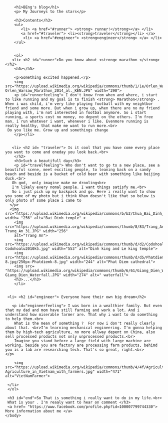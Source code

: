 <!DOCTYPE html>
<html>
    <head>
        <meta charset="utf-8">
        <title>Project: Blog</title>
        <style>
            #runnerfeeling{
                font-family: cursive ;
                color: rgb(135, 74, 135);
            }
            #travelfeeling{
                font-family: cursive;
                color: rgb(71, 50, 153);
            }
            #engineerfeeling{
                font-family: cursive;
                color:rgb(12, 82, 48);
            }
            #runner{
                font-family: sans-serif;
            }
            #traveler{
                font-family: sans-serif;
            }
            #engineer{
                font-family: sans-serif ;
            }
            #end{
                color:rgb(10, 97, 173);
                font-size: 19px;
            }
        </style>
    </head>
    <body>
        
        <h1>BEng's blog</h1>
        <p> My Journeys to the stars</p>
        
        <h3>Contents</h3>
        <ul>
           <li> <a href="#runner"> <strong> runner!</strong></a> </li>
           <a href="#traveler"> <li><strong>traveler</strong></li> </a>
            <li> <a href="#engineer"> <strong>engineer</strong> </a> </li>
        </ul>
        
        
        <ol>
       <li> <h2 id="runner">Do you know about <strong> marathon </strong> </h2>
        <h5></h5>
        
        <p>Something excited happened.</p>
        <img src="https://upload.wikimedia.org/wikipedia/commons/thumb/1/1e/Orlen_Warsaw_Marathon_2014_al._KEN.JPG/300px-Orlen_Warsaw_Marathon_2014_al._KEN.JPG" width="290">
        <p id="runnerfeeling"> I don't know from when and where, i start to like running and my goal is to finish <strong> Marathon</strong> . When i was child, i'm very like playing football with my neightbor friend and some more. But when i grow up, when there are no my friend playing with, i'm not interested in footbal anymore. So i start running, a sports cost no money, no depent on the others. I'm free man. i run whatever i want, whenever i like. Evenmore running is really healthy, that make me want to run more.<br> 
     Do you like me. Grow up and somethings change 
        </p></li>
        
        
       <li> <h2 id= "traveler"> Is it cool that you have come every place you want to come and oneday you look back.<br>
        </h2>
        <h3>Such a beautifull day</h3>
        <p id="travelfeeling"> Who don't want to go to a new place, see a beautiful scene, meet exciting people, to leaning back on a sandy beach and beside is a bucket of cold beer with something like beijing duck.<br>
       Oh god,  only imagine make me drooling<br>
       I'm likely every nomal people. I want things satisfy me.<br>
       So i just pick up my backpack and go. Here i really want to show you some of my photo but i think Khan doesn't like that so below is only photo of some place i came to
      </p>  
      <img src="https://upload.wikimedia.org/wikipedia/commons/b/b2/Chua_Bai_Dinh_X8.JPG" width= "256" alt="Bai Dinh temple" >
        <img src="https://upload.wikimedia.org/wikipedia/commons/thumb/8/83/Trang_An_31.JPG/280px-Trang_An_31.JPG" width="256"
        alt="Trang An">
        <img src="https://upload.wikimedia.org/wikipedia/commons/thumb/d/d2/Codohoalu2010k5.jpg/300px-Codohoalu2010k5.jpg" width="553" alt="Dinh king and Le king temple">
        <img src="https://upload.wikimedia.org/wikipedia/commons/thumb/d/d5/Phatdiemk-8.jpg/250px-Phatdiemk-8.jpg" width="244" alt="Phat Diem cathedral">
        <img src= "https://upload.wikimedia.org/wikipedia/commons/thumb/6/61/Giang_Dien_Waterfall.JPG/1200px-Giang_Dien_Waterfall.JPG" width="274" alt=" waterfall">
        <h3>...</h3>
        </li>
        
        
     <li> <h2 id="engineer"> Everyone have their own big dream</h2>
       
       <p id="engineerfeeling"> I was born in a wealthier family. But even that my dad and mom have still farming and work a lot. And i understand how miserable farmer are. That why i want to do something to help them.<br>
        What is the mean of something ?  For now i don't really clearly about that. <br>I'm learning mechanical engineering. I'm gonna helping them by high-tech agriculture, no more allway depent on China, also sell processed products not only unprocessed products.<br>
        Imagine you stand before a large field with large machine are working, beside you are factory are processing farm products, behimd you is a lab are researching tech. That's so great, right.<br>
    </p>
        
        <img src="https://upload.wikimedia.org/wikipedia/commons/thumb/4/4f/Agriculture_in_Vietnam_with_farmers.jpg/1200px-Agriculture_in_Vietnam_with_farmers.jpg" width="471" alt="VietNamFarmer">
        
     </li>   
     </ol> 
     
     <h3 id="end">So That is something i really want to do in my life.<br>
     What is your . I'm reaaly want to hear on comment </h3>
     <a href= "https://www.facebook.com/profile.php?id=100007799744330"> More information about me </a>
    </body>
</html>
